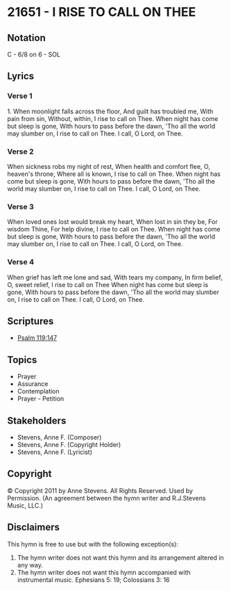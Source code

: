 # 21651 - I RISE TO CALL ON THEE

## Notation

C - 6/8 on 6 - SOL

## Lyrics

### Verse 1

1. When moonlight falls across the floor, And guilt has troubled me, With pain from sin, Without, within, I rise to call on Thee. When night has come but sleep is gone, With hours to pass before the dawn, 'Tho all the world may slumber on, I rise to call on Thee. I call, O Lord, on Thee. 

### Verse 2

When sickness robs my night of rest, When health and comfort flee, O, heaven's throne, Where all is known, I rise to call on Thee. When night has come but sleep is gone, With hours to pass before the dawn, 'Tho all the world may slumber on, I rise to call on Thee. I call, O Lord, on Thee. 

### Verse 3

When loved ones lost would break my heart, When lost in sin they be, For wisdom Thine, For help divine, I rise to call on Thee. When night has come but sleep is gone, With hours to pass before the dawn, 'Tho all the world may slumber on, I rise to call on Thee. I call, O Lord, on Thee. 

### Verse 4

When grief has left me lone and sad, With tears my company, In firm belief, O, sweet relief, I rise to call on Thee When night has come but sleep is gone, With hours to pass before the dawn, 'Tho all the world may slumber on, I rise to call on Thee. I call, O Lord, on Thee. 


## Scriptures

- [Psalm 119:147](https://www.biblegateway.com/passage/?search=Psalm%20119%3A147)

## Topics

- Prayer
- Assurance
- Contemplation
- Prayer - Petition

## Stakeholders

- Stevens, Anne F. (Composer)
- Stevens, Anne F. (Copyright Holder)
- Stevens, Anne F. (Lyricist)

## Copyright

© Copyright 2011 by Anne Stevens.
All Rights Reserved. Used by Permission.
(An agreement between the hymn writer and R.J.Stevens Music, LLC.)

## Disclaimers

This hymn is free to use but with the following exception(s):
1. The hymn writer does not want this hymn and its arrangement altered in any way.
2. The hymn writer does not want this hymn accompanied with instrumental music.
Ephesians 5: 19; Colossians 3: 16

